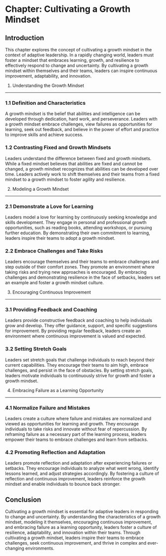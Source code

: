 Chapter: Cultivating a Growth Mindset
=====================================

Introduction
------------

This chapter explores the concept of cultivating a growth mindset in the context of adaptive leadership. In a rapidly changing world, leaders must foster a mindset that embraces learning, growth, and resilience to effectively respond to change and uncertainty. By cultivating a growth mindset within themselves and their teams, leaders can inspire continuous improvement, adaptability, and innovation.

1. Understanding the Growth Mindset
-----------------------------------

### 1.1 Definition and Characteristics

A growth mindset is the belief that abilities and intelligence can be developed through dedication, hard work, and perseverance. Leaders with a growth mindset embrace challenges, view failures as opportunities for learning, seek out feedback, and believe in the power of effort and practice to improve skills and achieve success.

### 1.2 Contrasting Fixed and Growth Mindsets

Leaders understand the difference between fixed and growth mindsets. While a fixed mindset believes that abilities are fixed and cannot be changed, a growth mindset recognizes that abilities can be developed over time. Leaders actively work to shift themselves and their teams from a fixed mindset to a growth mindset to foster agility and resilience.

2. Modeling a Growth Mindset
----------------------------

### 2.1 Demonstrate a Love for Learning

Leaders model a love for learning by continuously seeking knowledge and skills development. They engage in personal and professional growth opportunities, such as reading books, attending workshops, or pursuing further education. By demonstrating their own commitment to learning, leaders inspire their teams to adopt a growth mindset.

### 2.2 Embrace Challenges and Take Risks

Leaders encourage themselves and their teams to embrace challenges and step outside of their comfort zones. They promote an environment where taking risks and trying new approaches is encouraged. By embracing challenges and demonstrating resilience in the face of setbacks, leaders set an example and foster a growth mindset culture.

3. Encouraging Continuous Improvement
-------------------------------------

### 3.1 Providing Feedback and Coaching

Leaders provide constructive feedback and coaching to help individuals grow and develop. They offer guidance, support, and specific suggestions for improvement. By providing regular feedback, leaders create an environment where continuous improvement is valued and expected.

### 3.2 Setting Stretch Goals

Leaders set stretch goals that challenge individuals to reach beyond their current capabilities. They encourage their teams to aim high, embrace challenges, and persist in the face of obstacles. By setting stretch goals, leaders motivate individuals to continuously strive for growth and foster a growth mindset.

4. Embracing Failure as a Learning Opportunity
----------------------------------------------

### 4.1 Normalize Failure and Mistakes

Leaders create a culture where failure and mistakes are normalized and viewed as opportunities for learning and growth. They encourage individuals to take risks and innovate without fear of repercussion. By reframing failure as a necessary part of the learning process, leaders empower their teams to embrace challenges and learn from setbacks.

### 4.2 Promoting Reflection and Adaptation

Leaders promote reflection and adaptation after experiencing failures or setbacks. They encourage individuals to analyze what went wrong, identify lessons learned, and adjust strategies accordingly. By fostering a culture of reflection and continuous improvement, leaders reinforce the growth mindset and enable individuals to bounce back stronger.

Conclusion
----------

Cultivating a growth mindset is essential for adaptive leaders in responding to change and uncertainty. By understanding the characteristics of a growth mindset, modeling it themselves, encouraging continuous improvement, and embracing failure as a learning opportunity, leaders foster a culture of resilience, adaptability, and innovation within their teams. Through cultivating a growth mindset, leaders inspire their teams to embrace challenges, seek continuous improvement, and thrive in complex and ever-changing environments.
